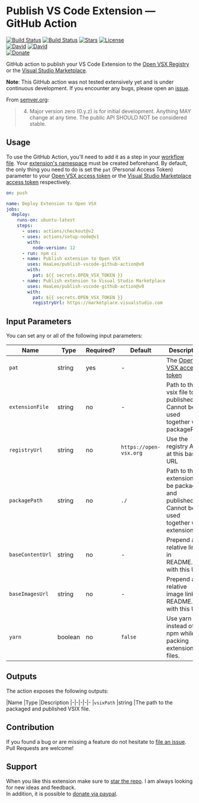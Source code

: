 # Publish VS Code Extension &#8212; GitHub Action

[![Build Status](https://github.com/HaaLeo/publish-open-vsx-github-action/workflows/CI/badge.svg)](https://github.com/HaaLeo/publish-open-vsx-github-action/actions?query=workflow%3ACI) [![Build Status](https://github.com/HaaLeo/publish-open-vsx-github-action/workflows/CD/badge.svg)](https://github.com/HaaLeo/publish-open-vsx-github-action/actions?query=workflow%3ACD) [![Stars](https://img.shields.io/github/stars/HaaLeo/publish-open-vsx-github-action.svg?label=Stars&logo=github&style=flat-square)](https://github.com/HaaLeo/publish-open-vsx-github-action/stargazers) 
[![License](https://img.shields.io/badge/license-MIT-brightgreen.svg?style=flat-square)](https://raw.githubusercontent.com/HaaLeo/publish-open-vsx-github-action/master/LICENSE.txt)  
[![David](https://img.shields.io/david/HaaLeo/publish-open-vsx-github-action.svg?style=flat-square)](https://david-dm.org/HaaLeo/publish-open-vsx-github-action) [![David](https://img.shields.io/david/dev/HaaLeo/publish-open-vsx-github-action.svg?style=flat-square)](https://david-dm.org/HaaLeo/publish-open-vsx-github-action?type=dev)  
[![Donate](https://img.shields.io/badge/☕️-Buy%20Me%20a%20Coffee-blue.svg?&style=flat-square)](https://www.paypal.me/LeoHanisch/3eur)

GitHub action to publish your VS Code Extension to the [Open VSX Registry](https://open-vsx.org/) or the [Visual Studio Marketplace](https://marketplace.visualstudio.com).

**Note**: This GitHub action was not tested extensively yet and is under continuous development. If you encounter any bugs, please open an [issue](https://github.com/HaaLeo/publish-open-vsx-github-action/issues/new/choose).

From [semver.org](https://semver.org/#spec-item-4):
> 4. Major version zero (0.y.z) is for initial development. Anything MAY change at any time. The public API SHOULD NOT be considered stable.

## Usage
To use the GitHub Action, you'll need to add it as a step in your [workflow file](https://help.github.com/en/actions/automating-your-workflow-with-github-actions).
Your [extension's namespace](https://github.com/eclipse/openvsx/wiki/Publishing-Extensions#2-create-the-namespace) must be created beforehand.
By default, the only thing you need to do is set the `pat` (Personal Access Token) parameter to your [Open VSX access token](https://github.com/eclipse/openvsx/wiki/Publishing-Extensions#1-create-an-access-token) or the [Visual Studio Marketplace access token](https://code.visualstudio.com/api/working-with-extensions/publishing-extension#get-a-personal-access-token) respectively.


```yaml
on: push

name: Deploy Extension to Open VSX
jobs:
  deploy:
    runs-on: ubuntu-latest
    steps:
      - uses: actions/checkout@v2
      - uses: actions/setup-node@v1
        with:
          node-version: 12
      - run: npm ci
      - name: Publish extension to Open VSX
        uses: HaaLeo/publish-vscode-github-action@v0
        with:
          pat: ${{ secrets.OPEN_VSX_TOKEN }}
      - name: Publish extension to Visual Studio Marketplace
        uses: HaaLeo/publish-vscode-github-action@v0
        with:
          pat: ${{ secrets.OPEN_VSX_TOKEN }}
          registryUrl: https://marketplace.visualstudio.com
```



## Input Parameters
You can set any or all of the following input parameters:

|Name |Type |Required? |Default |Description
|-|-|-|-|-
|`pat` |string  |yes |-|The [Open VSX access token](https://github.com/eclipse/openvsx/wiki/Publishing-Extensions#1-create-an-access-token)
|`extensionFile` |string  |no | - |Path to the vsix file to be published. Cannot be used together with packagePath.
|`registryUrl` |string  |no |`https://open-vsx.org` |Use the registry API at this base URL
|`packagePath` |string |no | `./` |Path to the extension to be packaged and published. Cannot be used together with extensionFile.
|`baseContentUrl` |string |no | - | Prepend all relative links in README.md with this URL.
|`baseImagesUrl` |string |no | - | Prepend all relative image links in README.md with this URL.
|`yarn` |boolean |no | `false` | Use yarn instead of npm while packing extension files.

## Outputs

The action exposes the following outputs:

|Name |Type |Description
|-|-|-|-|-
|`vsixPath` |string |The path to the packaged and published VSIX file.

## Contribution

If you found a bug or are missing a feature do not hesitate to [file an issue](https://github.com/HaaLeo/publish-open-vsx-github-action/issues/new/choose).  
Pull Requests are welcome!

## Support
When you like this extension make sure to [star the repo](https://github.com/HaaLeo/publish-open-vsx-github-action/stargazers). I am always looking for new ideas and feedback.  
In addition, it is possible to [donate via paypal](https://www.paypal.me/LeoHanisch/3eur).
